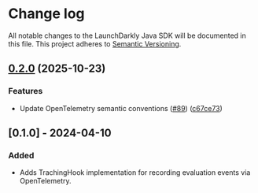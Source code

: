 # Change log

All notable changes to the LaunchDarkly Java SDK will be documented in this file. This project adheres to [Semantic Versioning](http://semver.org).

## [0.2.0](https://github.com/launchdarkly/java-core/compare/lib/java-server-sdk-otel-0.1.0...lib/java-server-sdk-otel-0.2.0) (2025-10-23)


### Features

* Update OpenTelemetry semantic conventions ([#89](https://github.com/launchdarkly/java-core/issues/89)) ([c67ce73](https://github.com/launchdarkly/java-core/commit/c67ce73428a14f990f76d8f243fa6460e8b16cfb))

## [0.1.0] - 2024-04-10
### Added
- Adds TrachingHook implementation for recording evaluation events via OpenTelemetry.
